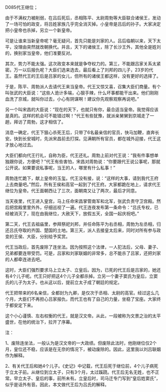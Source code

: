 D085代王继位；

由于不满权力被削弱，在吕后死后，丞相陈平、太尉周勃等大臣联合诸侯王，发动了一场可怕的政变，将吕姓家族几乎完全消灭掉。小皇帝是吕后的孙子。大家决定把小皇帝也杀掉，另立一个新皇帝。

可是让谁来当新皇帝呢？毫无疑问，首先只能是刘家的人。吕后临朝以来，天下太平，没理由突然就改朝换代。并且，天下的诸侯王，除了长沙王外，其他全是姓刘的，换别家当皇帝，他们准要反对。

其次，势力不能太强。这次政变本来就是争夺权力的。第三，不能跟吕家关系太紧密。万一以后报仇呢？大臣们选来选去，最后看上了刘邦的四儿子，23岁的代王。虽然代王的王后是吕家的女儿，但所有的诸侯王都这样，没有更好的选择了。

于是，陈平、周勃派人去请代王来当皇帝。代王又惊又喜，召集大臣们商量。有个叫张武的大臣说：“这些人诡计多端，心狠手辣，什么坏事都能干出来。他们刚刚血洗了京城，就叫你过去，小心有阴谋啊！建议你先观察观察再说吧。”

另一个叫宋昌的大臣说：“现在的天下，也就只有你，最合适当皇帝。我觉得应该是真的。这样的机会可不能错过啊！”代王有些犹豫，就派亲舅舅到京城走了一趟，拜访了周勃，这才相信了。

消息一确定，代王下狠心杀死王后，只带了6名最亲信的官员，快马加鞭，直奔长安。快到长安城时，先派宋昌前去打探。见满朝所有官员，都在城外迎接，代王这才放心地过去。

大臣们都向代王行礼，自称为臣，代王还礼。周勃上前对代王说：“我有件事想单独跟你说，方便吧？”代王有些害怕，宋昌对周勃说：“你要跟代王说公事呢，那就公开说。如果要说私事呢，当王的人，哪里有什么私事！”

周勃连忙跪下，献上皇帝的玉玺。代王没有接，说：“这样的大事，请到我代王府上去商量吧。”然后，所有王侯和高官一起到了代王府。大家都跪在地上，请求代王继位为皇帝。代王面朝西让了三次，面朝南又让了两次，最后才同意。

当天夜里，代王进入皇宫，马上任命宋昌掌管南军和北军，张武负责守卫宫殿。然后把宫殿里里外外，仔细巡视了一遍。代王连夜发布第一条命令：“吕氏专权，已经被消灭了，现在由我继位，大赦天下，放假五天，全国一起庆祝吧。”

第二天，代王去祖庙里，参拜祭祀刘邦，并任命陈平为右丞相，周勃为左丞相，归还吕氏夺取的齐国、楚国的土地。第三天，派人去接皇太后来，同时对所有参与政变的王侯、大臣，分别给予奖赏。

代王当政后，首先废除了连坐法。因为按照这个法律，一人犯法后，父母、妻子、兄弟都要连带受罚。可是，吕家和刘家联姻的非常多，总不能杀了吕家，还把刘家的人都牵连进去吧。

这时，大臣们强烈要求马上立太子、立皇后。因为，已死的代王后是吕家的，她还有4个儿子呢。代王只好把这4个儿子全都杀掉。立另一个妻子窦氏为皇后，立窦氏的儿子为太子。也从这以后，提前立太子成了朝廷的规定。

代王把带来的6名亲信，全都封为九卿，是仅次于丞相、太尉的高官。经过这么几个月，大臣们不再担心吕家报仇，而代王也有了自己的力量，坐稳了宝座。大家终于都安定下来。

这个小心谨慎、左右权衡的代王，就是汉文帝。从此，一段被称为文景之治的太平盛世，在他的统治下，拉开了序幕。



注：

1、废除连坐法，一般认为是汉文帝的一大政绩。但废除此法时，他刚继位仅2个月，皇位还不稳，应该是在无奈的情况下，被动废除的。因此，这里我以刘吕联姻作为解释。

2、有关代王后和她4个儿子。《史记》中记载，代王后死于继位前，4个儿子病死于立太子前。从继位到立太子，只有3个月，太过蹊跷。代王后无名无姓，也不正常。早立太子、皇后的事，前所未有。立皇后时，司马迁专门写到“皇后姓窦氏”，似乎是话外有音。因此，本文做代王后为吕氏的解释。



